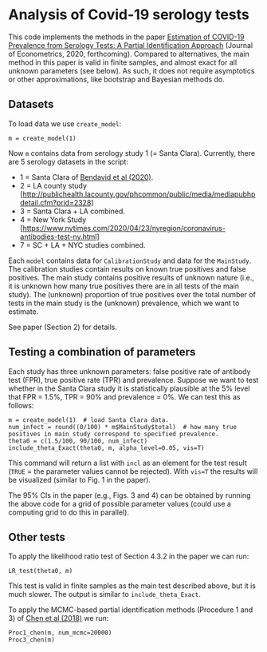 # Analysis of Covid-19 serology tests

This code implements the methods in the paper 
[Estimation of COVID-19 Prevalence from Serology Tests: A Partial Identification Approach](https://papers.ssrn.com/sol3/Papers.cfm?abstract_id=3587738) (Journal of Econometrics, 2020, forthcoming).
Compared to alternatives, the main method in this paper is valid in finite samples, and almost exact for all unknown parameters (see below).
As such, it does not require asymptotics or other approximations, like bootstrap and Bayesian methods do.

## Datasets

To load data we use `create_model`:

    m = create_model(1) 

Now `m` contains data from serology study 1 (= Santa Clara). Currently, there are 5 serology datasets in the script:
 * 1 = Santa Clara of [Bendavid et al (2020)](https://www.medrxiv.org/content/10.1101/2020.04.14.20062463v2).
 * 2 = LA county study [http://publichealth.lacounty.gov/phcommon/public/media/mediapubhpdetail.cfm?prid=2328]
 * 3 = Santa Clara + LA combined.
 * 4 = New York Study [https://www.nytimes.com/2020/04/23/nyregion/coronavirus-antibodies-test-ny.html]
 * 7 = SC + LA + NYC studies combined.

Each `model` contains data for `CalibrationStudy` and data for the `MainStudy`. The calibration studies contain results on known true positives and false positives.
The main study contains positive results of unknown nature (i.e., it is unknown how many true positives there are in all tests of the main study). The (unknown) proportion of true positives over the total number of tests in the main study is the (unknown) prevalence, which we want to estimate.

See paper (Section 2) for details.

## Testing a combination of parameters

Each study has three unknown parameters: false positive rate of antibody test (FPR), true positive rate (TPR) and prevalence.
Suppose we want to test whether in the Santa Clara study it is statistically plausible at the 5% level that 
FPR = 1.5%, TPR = 90% and prevalence = 0%. We can test this as follows:

    m = create_model(1)  # load Santa Clara data.
    num_infect = round((0/100) * m$MainStudy$total)  # how many true positives in main study correspond to specified prevalence. 
    theta0 = c(1.5/100, 90/100, num_infect)
    include_theta_Exact(theta0, m, alpha_level=0.05, vis=T)
    
This command will return a list with `incl` as an element for the test result (`TRUE` = the parameter values cannot be rejected).
With `vis=T` the results will be visualized (similar to Fig. 1 in the paper).

The 95% CIs in the paper (e.g., Figs. 3 and 4) can be obtained by running the above code for a grid of possible parameter values (could use a computing grid to do this in parallel).

## Other tests
To apply the likelihood ratio test of Section 4.3.2 in the paper we can run:

    LR_test(theta0, m)

This test is valid in finite samples as the main test described above, but it is much slower. The output is similar to `include_theta_Exact`.

To apply the MCMC-based partial identification methods (Procedure 1 and 3) of [Chen et al (2018)](https://onlinelibrary.wiley.com/doi/abs/10.3982/ECTA14525) we run:

    Proc1_chen(m, num_mcmc=20000)
    Proc3_chen(m)


